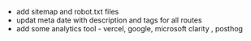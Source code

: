 - add sitemap and robot.txt files
- updat meta date with description and tags for all routes
- add some analytics tool - vercel, google, microsoft clarity , posthog


